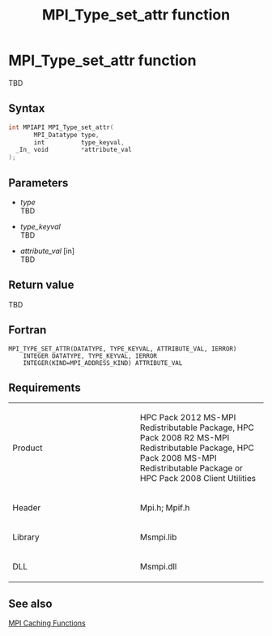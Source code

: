 ﻿---
title: MPI_Type_set_attr function
TOCTitle: MPI_Type_set_attr function
ms:assetid: 209ea154-8c25-46ec-8bf9-eca8e5e26b42
ms:mtpsurl: https://msdn.microsoft.com/en-us/library/Dn520579(v=VS.85)
ms:contentKeyID: 59361050
ms.date: 03/28/2018
mtps_version: v=VS.85
f1_keywords:
- MPI_TYPE_SET_ATTR
- mpif/MPI_Type_set_attr
- mpi/MPI_TYPE_SET_ATTR
dev_langs:
- C++
- C
---

# MPI\_Type\_set\_attr function

TBD

## Syntax

``` c++
int MPIAPI MPI_Type_set_attr(
       MPI_Datatype type,
       int          type_keyval,
  _In_ void         *attribute_val
);
```

## Parameters

  - *type*  
    TBD

  - *type\_keyval*  
    TBD

  - *attribute\_val* \[in\]  
    TBD

## Return value

TBD

## Fortran

    MPI_TYPE_SET_ATTR(DATATYPE, TYPE_KEYVAL, ATTRIBUTE_VAL, IERROR)
        INTEGER DATATYPE, TYPE_KEYVAL, IERROR
        INTEGER(KIND=MPI_ADDRESS_KIND) ATTRIBUTE_VAL

## Requirements

<table>
<colgroup>
<col style="width: 50%" />
<col style="width: 50%" />
</colgroup>
<tbody>
<tr class="odd">
<td><p>Product</p></td>
<td><p>HPC Pack 2012 MS-MPI Redistributable Package, HPC Pack 2008 R2 MS-MPI Redistributable Package, HPC Pack 2008 MS-MPI Redistributable Package or HPC Pack 2008 Client Utilities</p></td>
</tr>
<tr class="even">
<td><p>Header</p></td>
<td>Mpi.h;
Mpif.h</td>
</tr>
<tr class="odd">
<td><p>Library</p></td>
<td>Msmpi.lib</td>
</tr>
<tr class="even">
<td><p>DLL</p></td>
<td>Msmpi.dll</td>
</tr>
</tbody>
</table>


## See also

[MPI Caching Functions](mpi-caching-functions.md)


